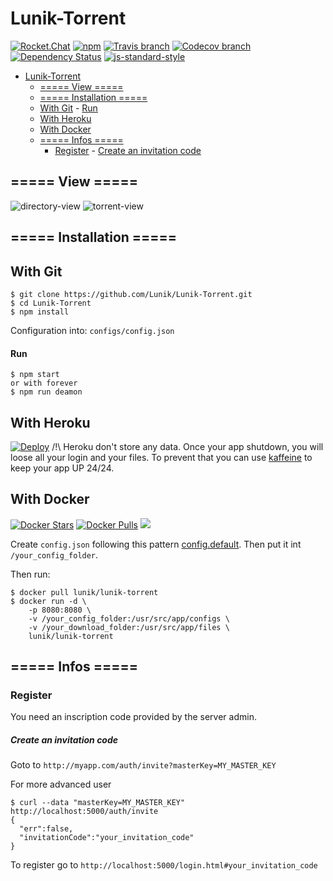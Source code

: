 # Lunik-Torrent
[![Rocket.Chat](http://chat.lunik.xyz/images/join-chat.svg)](http://chat.lunik.xyz/channel/lunik-torrent)
[![npm](https://img.shields.io/npm/v/lunik-torrent.svg)](https://www.npmjs.com/package/lunik-torrent)
[![Travis branch](https://img.shields.io/travis/Lunik/Lunik-Torrent/master.svg)](https://travis-ci.org/Lunik/Lunik-Torrent)
[![Codecov branch](https://img.shields.io/codecov/c/github/Lunik/Lunik-Torrent/master.svg)](https://codecov.io/gh/Lunik/Lunik-Torrent)
[![Dependency Status](https://gemnasium.com/badges/github.com/Lunik/Lunik-Torrent.svg)](https://gemnasium.com/github.com/Lunik/Lunik-Torrent)
[![js-standard-style](https://img.shields.io/badge/code%20style-standard-brightgreen.svg)](http://standardjs.com/)

<!-- TOC depthFrom:1 depthTo:6 withLinks:1 updateOnSave:1 orderedList:0 -->

- [Lunik-Torrent](#lunik-torrent)
	- [===== View =====](#-view-)
	- [===== Installation =====](#-installation-)
	- [With Git](#with-git)
			- [Run](#run)
	- [With Heroku](#with-heroku)
	- [With Docker](#with-docker)
	- [===== Infos =====](#-infos-)
		- [Register](#register)
				- [Create an invitation code](#create-an-invitation-code)

<!-- /TOC -->

## ===== View =====
![directory-view](https://puu.sh/qr53g/de79e3ea37.png)
![torrent-view](https://puu.sh/qr511/826c4c4019.png)

## ===== Installation =====

## With Git

```
$ git clone https://github.com/Lunik/Lunik-Torrent.git
$ cd Lunik-Torrent
$ npm install
```

Configuration into: `configs/config.json`

#### Run

```
$ npm start
or with forever
$ npm run deamon
```

## With Heroku
[![Deploy](https://www.herokucdn.com/deploy/button.svg)](https://heroku.com/deploy?template=https://github.com/Lunik/Lunik-Torrent)
/!\ Heroku don't store any data. Once your app shutdown, you will loose all your login and your files.
To prevent that you can use [kaffeine](http://kaffeine.herokuapp.com/) to keep your app UP 24/24.

## With Docker
[![Docker Stars](https://img.shields.io/docker/stars/lunik/lunik-torrent.svg)](https://hub.docker.com/r/lunik/lunik-torrent/)
[![Docker Pulls](https://img.shields.io/docker/pulls/lunik/lunik-torrent.svg)](https://hub.docker.com/r/lunik/lunik-torrent/)
[![](https://images.microbadger.com/badges/image/lunik/lunik-torrent.svg)](https://microbadger.com/images/lunik/lunik-torrent "Get your own image badge on microbadger.com")

Create `config.json` following this pattern [config.default](https://raw.githubusercontent.com/Lunik/Lunik-Torrent/master/configs/config.default). Then put it int `/your_config_folder`.

Then run:
```
$ docker pull lunik/lunik-torrent
$ docker run -d \
	-p 8080:8080 \
	-v /your_config_folder:/usr/src/app/configs \
	-v /your_download_folder:/usr/src/app/files \
	lunik/lunik-torrent
```

## ===== Infos =====
### Register

You need an inscription code provided by the server admin.

##### Create an invitation code
Goto to `http://myapp.com/auth/invite?masterKey=MY_MASTER_KEY`

For more advanced user
```
$ curl --data "masterKey=MY_MASTER_KEY" http://localhost:5000/auth/invite
{
  "err":false,
  "invitationCode":"your_invitation_code"
}
```
To register go to `http://localhost:5000/login.html#your_invitation_code`
